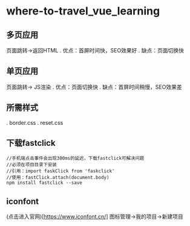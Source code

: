 # where-to-travel_vue_learning
## 多页应用
页面跳转->返回HTML
. 优点：首屏时间快，SEO效果好
. 缺点：页面切换快

## 单页应用
页面跳转-> JS渲染
. 优点：页面切换快
. 缺点：首屏时间稍慢，SEO效果差

## 所需样式
. border.css
. reset.css

## 下载fastclick
```
//手机端点击事件会出现300ms的延迟，下载fastclick可解决问题
//必须在项目目录下安装
//引用：import faskClick from 'faskclick'
//使用：fastClick.attach(document.body)
npm install fastclick --save
```

## iconfont
(点击进入官网)[https://www.iconfont.cn/]
图标管理->我的项目->新建项目